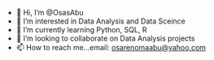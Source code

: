 - 👋 Hi, I’m @OsasAbu
- 👀 I’m interested in Data Analysis and Data Sceince
- 🌱 I’m currently learning Python, SQL, R
- 💞️ I’m looking to collaborate on Data Analysis projects
- 📫 How to reach me...email: osarenomaabu@yahoo.com

<!---
OsasAbu/OsasAbu is a ✨ special ✨ repository because its `README.md` (this file) appears on your GitHub profile.
You can click the Preview link to take a look at your changes.
--->
